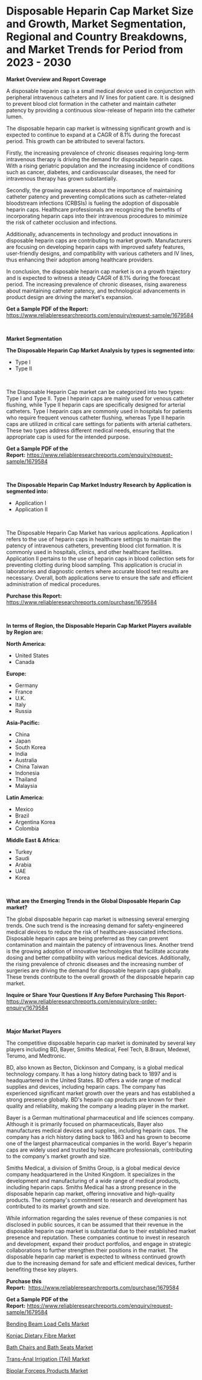 <p><h1>Disposable Heparin Cap Market Size and Growth, Market Segmentation, Regional and Country Breakdowns, and Market Trends for Period from 2023 -  2030</h1></p><p><strong>Market Overview and Report Coverage</strong></p>
<p><p>A disposable heparin cap is a small medical device used in conjunction with peripheral intravenous catheters and IV lines for patient care. It is designed to prevent blood clot formation in the catheter and maintain catheter patency by providing a continuous slow-release of heparin into the catheter lumen.</p><p>The disposable heparin cap market is witnessing significant growth and is expected to continue to expand at a CAGR of 8.1% during the forecast period. This growth can be attributed to several factors. </p><p>Firstly, the increasing prevalence of chronic diseases requiring long-term intravenous therapy is driving the demand for disposable heparin caps. With a rising geriatric population and the increasing incidence of conditions such as cancer, diabetes, and cardiovascular diseases, the need for intravenous therapy has grown substantially. </p><p>Secondly, the growing awareness about the importance of maintaining catheter patency and preventing complications such as catheter-related bloodstream infections (CRBSIs) is fueling the adoption of disposable heparin caps. Healthcare professionals are recognizing the benefits of incorporating heparin caps into their intravenous procedures to minimize the risk of catheter occlusion and infections.</p><p>Additionally, advancements in technology and product innovations in disposable heparin caps are contributing to market growth. Manufacturers are focusing on developing heparin caps with improved safety features, user-friendly designs, and compatibility with various catheters and IV lines, thus enhancing their adoption among healthcare providers.</p><p>In conclusion, the disposable heparin cap market is on a growth trajectory and is expected to witness a steady CAGR of 8.1% during the forecast period. The increasing prevalence of chronic diseases, rising awareness about maintaining catheter patency, and technological advancements in product design are driving the market's expansion.</p></p>
<p><strong>Get a Sample PDF of the Report:</strong> <a href="https://www.reliableresearchreports.com/enquiry/request-sample/1679584">https://www.reliableresearchreports.com/enquiry/request-sample/1679584</a></p>
<p>&nbsp;</p>
<p><strong>Market Segmentation</strong></p>
<p><strong>The Disposable Heparin Cap Market Analysis by types is segmented into:</strong></p>
<p><ul><li>Type I</li><li>Type II</li></ul></p>
<p>&nbsp;</p>
<p><p>The Disposable Heparin Cap market can be categorized into two types: Type I and Type II. Type I heparin caps are mainly used for venous catheter flushing, while Type II heparin caps are specifically designed for arterial catheters. Type I heparin caps are commonly used in hospitals for patients who require frequent venous catheter flushing, whereas Type II heparin caps are utilized in critical care settings for patients with arterial catheters. These two types address different medical needs, ensuring that the appropriate cap is used for the intended purpose.</p></p>
<p><strong>Get a Sample PDF of the Report:</strong>&nbsp;<a href="https://www.reliableresearchreports.com/enquiry/request-sample/1679584">https://www.reliableresearchreports.com/enquiry/request-sample/1679584</a></p>
<p>&nbsp;</p>
<p><strong>The Disposable Heparin Cap Market Industry Research by Application is segmented into:</strong></p>
<p><ul><li>Application I</li><li>Application II</li></ul></p>
<p>&nbsp;</p>
<p><p>The Disposable Heparin Cap Market has various applications. Application I refers to the use of heparin caps in healthcare settings to maintain the patency of intravenous catheters, preventing blood clot formation. It is commonly used in hospitals, clinics, and other healthcare facilities. Application II pertains to the use of heparin caps in blood collection sets for preventing clotting during blood sampling. This application is crucial in laboratories and diagnostic centers where accurate blood test results are necessary. Overall, both applications serve to ensure the safe and efficient administration of medical procedures.</p></p>
<p><strong>Purchase this Report:</strong>&nbsp; <a href="https://www.reliableresearchreports.com/purchase/1679584">https://www.reliableresearchreports.com/purchase/1679584</a></p>
<p>&nbsp;</p>
<p><strong>In terms of Region, the Disposable Heparin Cap Market Players available by Region are:</strong></p>
<p>
    <p> <strong> North America: </strong>
        <ul>
            <li>United States</li>
            <li>Canada</li>
        </ul>
        </p> 
    <p> <strong> Europe: </strong>
        <ul>
            <li>Germany</li>
            <li>France</li>
            <li>U.K.</li>
            <li>Italy</li>
            <li>Russia</li>
        </ul>
        </p> 
    <p> <strong> Asia-Pacific: </strong>
        <ul>
            <li>China</li>
            <li>Japan</li>
            <li>South Korea</li>
            <li>India</li>
            <li>Australia</li>
            <li>China Taiwan</li>
            <li>Indonesia</li>
            <li>Thailand</li>
            <li>Malaysia</li>
        </ul>
        </p> 
    <p> <strong> Latin America: </strong>
        <ul>
            <li>Mexico</li>
            <li>Brazil</li>
            <li>Argentina Korea</li>
            <li>Colombia</li>
        </ul>
        </p> 
    <p> <strong> Middle East & Africa: </strong>
        <ul>
            <li>Turkey</li>
            <li>Saudi</li>
            <li>Arabia</li>
            <li>UAE</li>
            <li>Korea</li>
        </ul>
    </p>
    </p>
<p>&nbsp;</p>
<p><strong>What are the Emerging Trends in the Global Disposable Heparin Cap market?</strong></p>
<p><p>The global disposable heparin cap market is witnessing several emerging trends. One such trend is the increasing demand for safety-engineered medical devices to reduce the risk of healthcare-associated infections. Disposable heparin caps are being preferred as they can prevent contamination and maintain the patency of intravenous lines. Another trend is the growing adoption of innovative technologies that facilitate accurate dosing and better compatibility with various medical devices. Additionally, the rising prevalence of chronic diseases and the increasing number of surgeries are driving the demand for disposable heparin caps globally. These trends contribute to the overall growth of the disposable heparin cap market.</p></p>
<p><strong>Inquire or Share Your Questions If Any Before Purchasing This Report</strong>- <a href="https://www.reliableresearchreports.com/enquiry/pre-order-enquiry/1679584">https://www.reliableresearchreports.com/enquiry/pre-order-enquiry/1679584</a></p>
<p>&nbsp;</p>
<p><strong>Major Market Players</strong></p>
<p><p>The competitive disposable heparin cap market is dominated by several key players including BD, Bayer, Smiths Medical, Feel Tech, B.Braun, Medexel, Terumo, and Medtronic.</p><p>BD, also known as Becton, Dickinson and Company, is a global medical technology company. It has a long history dating back to 1897 and is headquartered in the United States. BD offers a wide range of medical supplies and devices, including heparin caps. The company has experienced significant market growth over the years and has established a strong presence globally. BD's heparin cap products are known for their quality and reliability, making the company a leading player in the market.</p><p>Bayer is a German multinational pharmaceutical and life sciences company. Although it is primarily focused on pharmaceuticals, Bayer also manufactures medical devices and supplies, including heparin caps. The company has a rich history dating back to 1863 and has grown to become one of the largest pharmaceutical companies in the world. Bayer's heparin caps are widely used and trusted by healthcare professionals, contributing to the company's market growth and size.</p><p>Smiths Medical, a division of Smiths Group, is a global medical device company headquartered in the United Kingdom. It specializes in the development and manufacturing of a wide range of medical products, including heparin caps. Smiths Medical has a strong presence in the disposable heparin cap market, offering innovative and high-quality products. The company's commitment to research and development has contributed to its market growth and size.</p><p>While information regarding the sales revenue of these companies is not disclosed in public sources, it can be assumed that their revenue in the disposable heparin cap market is substantial due to their established market presence and reputation. These companies continue to invest in research and development, expand their product portfolios, and engage in strategic collaborations to further strengthen their positions in the market. The disposable heparin cap market is expected to witness continued growth due to the increasing demand for safe and efficient medical devices, further benefiting these key players.</p></p>
<p><strong>Purchase this Report:</strong>&nbsp;&nbsp;<a href="https://www.reliableresearchreports.com/purchase/1679584">https://www.reliableresearchreports.com/purchase/1679584</a></p>
<p></p>
<p><strong>Get a Sample PDF of the Report:</strong>&nbsp;<a href="https://www.reliableresearchreports.com/enquiry/request-sample/1679584">https://www.reliableresearchreports.com/enquiry/request-sample/1679584</a></p>
<p><p><a href="https://github.com/grishafomin4852/Market-Research-Report-List-1/blob/main/bending-beam-load-cells-market.md">Bending Beam Load Cells Market</a></p><p><a href="https://medium.com/@karleeprice82/konjac-dietary-fibre-market-report-reveals-the-latest-trends-and-growth-opportunities-of-this-a85769ba1ceb">Konjac Dietary Fibre Market</a></p><p><a href="https://medium.com/@rosaerluke/bath-chairs-and-bath-seats-market-size-cagr-trends-2024-2030-64867778ad08">Bath Chairs and Bath Seats Market</a></p><p><a href="https://www.linkedin.com/pulse/trans-anal-irrigation-tai-market-research-report-provides-jv2jf/">Trans-Anal Irrigation (TAI) Market</a></p><p><a href="https://www.linkedin.com/pulse/bipolar-forceps-products-market-research-report-provides-j0ttf/">Bipolar Forceps Products Market</a></p></p>